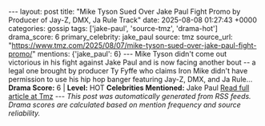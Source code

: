 --- layout: post title: "Mike Tyson Sued Over Jake Paul Fight Promo by Producer of Jay-Z, DMX, Ja Rule Track" date: 2025-08-08 01:27:43 +0000 categories: gossip tags: ['jake-paul', 'source-tmz', 'drama-hot'] drama_score: 6 primary_celebrity: jake_paul source: tmz source_url: "https://www.tmz.com/2025/08/07/mike-tyson-sued-over-jake-paul-fight-promo/" mentions: {'jake_paul': 6} --- Mike Tyson didn't come out victorious in his fight against Jake Paul and is now facing another bout -- a legal one brought by producer Ty Fyffe who claims Iron Mike didn't have permission to use his hip hop banger featuring Jay-Z, DMX, and Ja Rule… **Drama Score:** 6 | **Level:** HOT **Celebrities Mentioned:** Jake Paul [Read full article at Tmz](https://www.tmz.com/2025/08/07/mike-tyson-sued-over-jake-paul-fight-promo/) --- *This post was automatically generated from RSS feeds. Drama scores are calculated based on mention frequency and source reliability.*